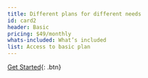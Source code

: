 ```yaml
---
title: Different plans for different needs
id: card2
header: Basic
pricing: $49/monthly
whats-included: What’s included
list: Access to basic plan
---
```


[Get Started](http://www.google.com){: .btn}

